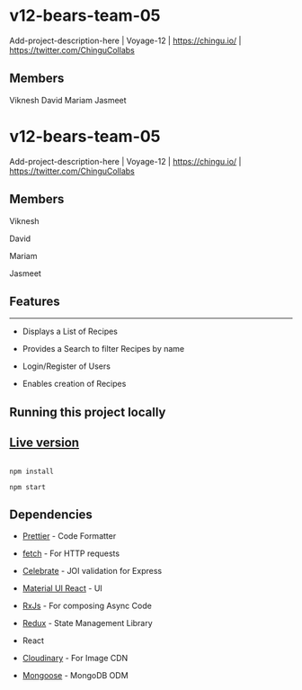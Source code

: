 # v12-bears-team-05

Add-project-description-here | Voyage-12 | https://chingu.io/ | https://twitter.com/ChinguCollabs

## Members

Viknesh
David
Mariam
Jasmeet
# v12-bears-team-05

Add-project-description-here | Voyage-12 | https://chingu.io/ | https://twitter.com/ChinguCollabs

## Members

Viknesh

David

Mariam

Jasmeet

## Features

---

- Displays a List of Recipes

- Provides a Search to filter Recipes by name

- Login/Register of Users

- Enables creation of Recipes

## Running this project locally

## [Live version](https://recipeeas.herokuapp.com/)

```

npm install

npm start

```

## Dependencies

- [Prettier](https://github.com/prettier/prettier) - Code Formatter

- [fetch](https://github.com/axios/axios) - For HTTP requests

- [Celebrate](https://github.com/arb/celebrate) - JOI validation for Express

- [Material UI React](https://material-ui.com/) - UI

- [RxJs](https://rxjs-dev.firebaseapp.com/) - For composing Async Code

- [Redux](https://redux.js.org/) - State Management Library

- React

- [Cloudinary](https://cloudinary.com/) - For Image CDN

- [Mongoose](https://github.com/Automattic/mongoose) - MongoDB ODM
